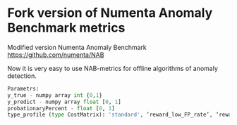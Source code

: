 # Fork version of Numenta Anomaly Benchmark metrics #

Modified version Numenta Anomaly Benchmark <https://github.com/numenta/NAB>

Now it is very easy to use NAB-metrics for offline algorithms of anomaly detection.

```python
Parametrs:
y_true - numpy array int {0,1}
y_predict - numpy array float [0, 1]
probationaryPercent - float [0, 1]
type_profile (type CostMatrix): 'standard', ‘reward_low_FP_rate’, ‘reward_low_FN_rate’
```
